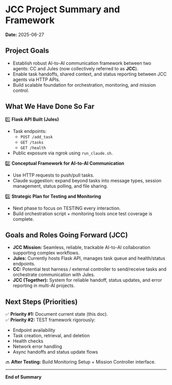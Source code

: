 
# JCC Project Summary and Framework

**Date:** 2025-06-27

## Project Goals

- Establish robust AI-to-AI communication framework between two agents: CC and Jules (now collectively referred to as **JCC**).
- Enable task handoffs, shared context, and status reporting between JCC agents via HTTP APIs.
- Build scalable foundation for orchestration, monitoring, and mission control.

## What We Have Done So Far

1️⃣ **Flask API Built (Jules)**  
- Task endpoints:
  - `POST /add_task`
  - `GET /tasks`
  - `GET /health`
- Public exposure via ngrok using `run_claude.sh`.

2️⃣ **Conceptual Framework for AI-to-AI Communication**  
- Use HTTP requests to push/pull tasks.
- Claude suggestion: expand beyond tasks into message types, session management, status polling, and file sharing.

3️⃣ **Strategic Plan for Testing and Monitoring**  
- Next phase to focus on TESTING every interaction.
- Build orchestration script + monitoring tools once test coverage is complete.

## Goals and Roles Going Forward (JCC)

- **JCC Mission:** Seamless, reliable, trackable AI-to-AI collaboration supporting complex workflows.
- **Jules:** Currently hosts Flask API, manages task queue and health/status endpoints.
- **CC:** Potential test harness / external controller to send/receive tasks and orchestrate communication with Jules.
- **JCC (Together):** System for reliable handoff, status updates, and error reporting in multi-AI projects.

## Next Steps (Priorities)

✅ **Priority #1:** Document current state (this doc).  
✅ **Priority #2:** TEST framework rigorously:
   - Endpoint availability
   - Task creation, retrieval, and deletion
   - Health checks
   - Network error handling
   - Async handoffs and status update flows

🔜 **After Testing:** Build Monitoring Setup + Mission Controller interface.

---

**End of Summary**
